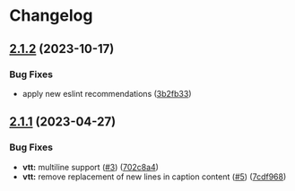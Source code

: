 # Changelog

## [2.1.2](https://github.com/leranjun/subsrt-ts/compare/v2.1.1...v2.1.2) (2023-10-17)


### Bug Fixes

* apply new eslint recommendations ([3b2fb33](https://github.com/leranjun/subsrt-ts/commit/3b2fb338d8d59652702721305bd4aa2ca97bdca9))

## [2.1.1](https://github.com/leranjun/subsrt-ts/compare/2.1.0...v2.1.1) (2023-04-27)

### Bug Fixes

-   **vtt:** multiline support ([#3](https://github.com/leranjun/subsrt-ts/issues/3)) ([702c8a4](https://github.com/leranjun/subsrt-ts/commit/702c8a4c9284bf8d5a6d30f926858948a80d5ae4))
-   **vtt:** remove replacement of new lines in caption content ([#5](https://github.com/leranjun/subsrt-ts/issues/5)) ([7cdf968](https://github.com/leranjun/subsrt-ts/commit/7cdf968b28f0c6f72e296c48b579e1906b8f8ad8))
